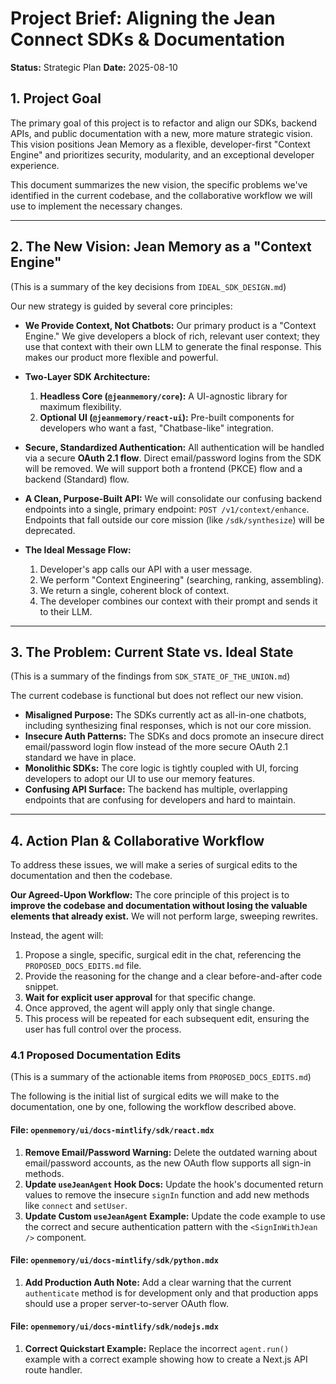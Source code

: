 # Project Brief: Aligning the Jean Connect SDKs & Documentation

**Status:** Strategic Plan
**Date:** 2025-08-10

## 1. Project Goal

The primary goal of this project is to refactor and align our SDKs, backend APIs, and public documentation with a new, more mature strategic vision. This vision positions Jean Memory as a flexible, developer-first "Context Engine" and prioritizes security, modularity, and an exceptional developer experience.

This document summarizes the new vision, the specific problems we've identified in the current codebase, and the collaborative workflow we will use to implement the necessary changes.

---

## 2. The New Vision: Jean Memory as a "Context Engine"

(This is a summary of the key decisions from `IDEAL_SDK_DESIGN.md`)

Our new strategy is guided by several core principles:

*   **We Provide Context, Not Chatbots:** Our primary product is a "Context Engine." We give developers a block of rich, relevant user context; they use that context with their own LLM to generate the final response. This makes our product more flexible and powerful.

*   **Two-Layer SDK Architecture:**
    1.  **Headless Core (`@jeanmemory/core`):** A UI-agnostic library for maximum flexibility.
    2.  **Optional UI (`@jeanmemory/react-ui`):** Pre-built components for developers who want a fast, "Chatbase-like" integration.

*   **Secure, Standardized Authentication:** All authentication will be handled via a secure **OAuth 2.1 flow**. Direct email/password logins from the SDK will be removed. We will support both a frontend (PKCE) flow and a backend (Standard) flow.

*   **A Clean, Purpose-Built API:** We will consolidate our confusing backend endpoints into a single, primary endpoint: `POST /v1/context/enhance`. Endpoints that fall outside our core mission (like `/sdk/synthesize`) will be deprecated.

*   **The Ideal Message Flow:**
    1.  Developer's app calls our API with a user message.
    2.  We perform "Context Engineering" (searching, ranking, assembling).
    3.  We return a single, coherent block of context.
    4.  The developer combines our context with their prompt and sends it to their LLM.

---

## 3. The Problem: Current State vs. Ideal State

(This is a summary of the findings from `SDK_STATE_OF_THE_UNION.md`)

The current codebase is functional but does not reflect our new vision.

*   **Misaligned Purpose:** The SDKs currently act as all-in-one chatbots, including synthesizing final responses, which is not our core mission.
*   **Insecure Auth Patterns:** The SDKs and docs promote an insecure direct email/password login flow instead of the more secure OAuth 2.1 standard we have in place.
*   **Monolithic SDKs:** The core logic is tightly coupled with UI, forcing developers to adopt our UI to use our memory features.
*   **Confusing API Surface:** The backend has multiple, overlapping endpoints that are confusing for developers and hard to maintain.

---

## 4. Action Plan & Collaborative Workflow

To address these issues, we will make a series of surgical edits to the documentation and then the codebase.

**Our Agreed-Upon Workflow:**
The core principle of this project is to **improve the codebase and documentation without losing the valuable elements that already exist.** We will not perform large, sweeping rewrites.

Instead, the agent will:
1.  Propose a single, specific, surgical edit in the chat, referencing the `PROPOSED_DOCS_EDITS.md` file.
2.  Provide the reasoning for the change and a clear before-and-after code snippet.
3.  **Wait for explicit user approval** for that specific change.
4.  Once approved, the agent will apply only that single change.
5.  This process will be repeated for each subsequent edit, ensuring the user has full control over the process.

### 4.1 Proposed Documentation Edits

(This is a summary of the actionable items from `PROPOSED_DOCS_EDITS.md`)

The following is the initial list of surgical edits we will make to the documentation, one by one, following the workflow described above.

#### **File: `openmemory/ui/docs-mintlify/sdk/react.mdx`**
1.  **Remove Email/Password Warning:** Delete the outdated warning about email/password accounts, as the new OAuth flow supports all sign-in methods.
2.  **Update `useJeanAgent` Hook Docs:** Update the hook's documented return values to remove the insecure `signIn` function and add new methods like `connect` and `setUser`.
3.  **Update Custom `useJeanAgent` Example:** Update the code example to use the correct and secure authentication pattern with the `<SignInWithJean />` component.

#### **File: `openmemory/ui/docs-mintlify/sdk/python.mdx`**
1.  **Add Production Auth Note:** Add a clear warning that the current `authenticate` method is for development only and that production apps should use a proper server-to-server OAuth flow.

#### **File: `openmemory/ui/docs-mintlify/sdk/nodejs.mdx`**
1.  **Correct Quickstart Example:** Replace the incorrect `agent.run()` example with a correct example showing how to create a Next.js API route handler.
